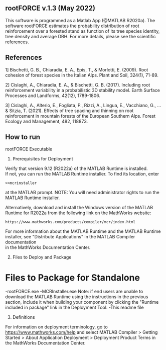 ## rootFORCE v.1.3 (May 2022)

This software is programmed as a Matlab App (@MATLAB R2020a).
The software rootFORCE estimates the probability distribution of root reinforcement over a forested stand as function of its tree species identity, tree density and average DBH.
For more details, please see the scientific references.
 
## References

1] Bischetti, G. B., Chiaradia, E. A., Epis, T., & Morlotti, E. (2009). Root cohesion of forest species in the Italian Alps. Plant and Soil, 324(1), 71-89.

2] Cislaghi, A., Chiaradia, E. A., & Bischetti, G. B. (2017). Including root reinforcement variability in a probabilistic 3D stability model. Earth Surface Processes and Landforms, 42(12), 1789-1806.

3] Cislaghi, A., Alterio, E., Fogliata, P., Rizzi, A., Lingua, E., Vacchiano, G., ... & Sitzia, T. (2021). Effects of tree spacing and thinning on root reinforcement in mountain forests of the European Southern Alps. Forest Ecology and Management, 482, 118873.

## How to run

rootFORCE Executable

1. Prerequisites for Deployment 

Verify that version 9.12 (R2022a) of the MATLAB Runtime is installed.   
If not, you can run the MATLAB Runtime installer.
To find its location, enter
  
    >>mcrinstaller
      
at the MATLAB prompt.
NOTE: You will need administrator rights to run the MATLAB Runtime installer. 

Alternatively, download and install the Windows version of the MATLAB Runtime for R2022a 
from the following link on the MathWorks website:

    https://www.mathworks.com/products/compiler/mcr/index.html
   
For more information about the MATLAB Runtime and the MATLAB Runtime installer, see 
"Distribute Applications" in the MATLAB Compiler documentation  
in the MathWorks Documentation Center.

2. Files to Deploy and Package

Files to Package for Standalone 
================================
-rootFORCE.exe
-MCRInstaller.exe 
    Note: if end users are unable to download the MATLAB Runtime using the
    instructions in the previous section, include it when building your 
    component by clicking the "Runtime included in package" link in the
    Deployment Tool.
-This readme file 



3. Definitions

For information on deployment terminology, go to
https://www.mathworks.com/help and select MATLAB Compiler >
Getting Started > About Application Deployment >
Deployment Product Terms in the MathWorks Documentation
Center.

